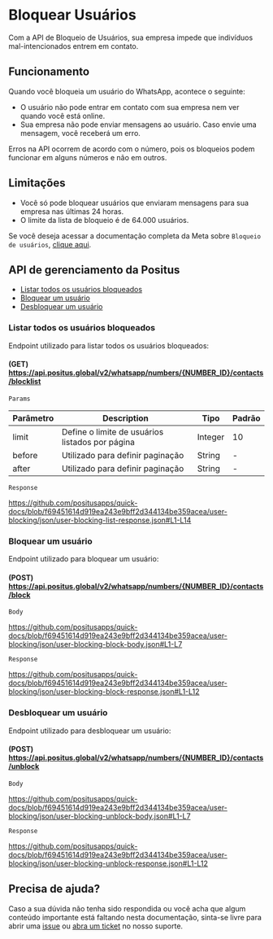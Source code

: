 # Bloquear Usuários

Com a API de Bloqueio de Usuários, sua empresa impede que indivíduos mal-intencionados entrem em contato.

## Funcionamento

Quando você bloqueia um usuário do WhatsApp, acontece o seguinte:

- O usuário não pode entrar em contato com sua empresa nem ver quando você está online.
- Sua empresa não pode enviar mensagens ao usuário. Caso envie uma mensagem, você receberá um erro.

Erros na API ocorrem de acordo com o número, pois os bloqueios podem funcionar em alguns números e não em outros.

## Limitações

- Você só pode bloquear usuários que enviaram mensagens para sua empresa nas últimas 24 horas.
- O limite da lista de bloqueio é de 64.000 usuários.

Se você deseja acessar a documentação completa da Meta sobre `Bloqueio de usuários`, [clique aqui](https://developers.facebook.com/docs/whatsapp/cloud-api/block-users).

## API de gerenciamento da Positus

- [Listar todos os usuários bloqueados](#listar-todos-os-usuários-bloqueados)
- [Bloquear um usuário](#bloquear-um-usuário)
- [Desbloquear um usuário](#desbloquear-um-usuário)

### Listar todos os usuários bloqueados

Endpoint utilizado para listar todos os usuários bloqueados:

#### (GET) https://api.positus.global/v2/whatsapp/numbers/{NUMBER_ID}/contacts/blocklist

`Params`

| Parâmetro | Description | Tipo | Padrão |
| --- | --- | --- | --- |
| limit | Define o limite de usuários listados por página | Integer | 10 |
| before | Utilizado para definir paginação | String | - |
| after | Utilizado para definir paginação | String | - |

`Response`

https://github.com/positusapps/quick-docs/blob/f69451614d919ea243e9bff2d344134be359acea/user-blocking/json/user-blocking-list-response.json#L1-L14

### Bloquear um usuário

Endpoint utilizado para bloquear um usuário:

#### (POST) https://api.positus.global/v2/whatsapp/numbers/{NUMBER_ID}/contacts/block

`Body`

https://github.com/positusapps/quick-docs/blob/f69451614d919ea243e9bff2d344134be359acea/user-blocking/json/user-blocking-block-body.json#L1-L7

`Response`

https://github.com/positusapps/quick-docs/blob/f69451614d919ea243e9bff2d344134be359acea/user-blocking/json/user-blocking-block-response.json#L1-L12

### Desbloquear um usuário

Endpoint utilizado para desbloquear um usuário:

#### (POST) https://api.positus.global/v2/whatsapp/numbers/{NUMBER_ID}/contacts/unblock

`Body`

https://github.com/positusapps/quick-docs/blob/f69451614d919ea243e9bff2d344134be359acea/user-blocking/json/user-blocking-unblock-body.json#L1-L7

`Response`

https://github.com/positusapps/quick-docs/blob/f69451614d919ea243e9bff2d344134be359acea/user-blocking/json/user-blocking-unblock-response.json#L1-L12

## Precisa de ajuda?

Caso a sua dúvida não tenha sido respondida ou você acha que algum conteúdo importante está faltando nesta documentação, sinta-se livre para abrir uma [issue](https://github.com/positusapps/quick-docs/issues) ou [abra um ticket](https://studio.posit.us/suporte) no nosso suporte.

